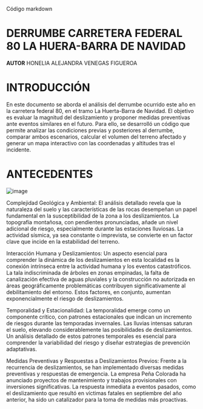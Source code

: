Código markdown
# DERRUMBE CARRETERA FEDERAL 80 LA HUERA-BARRA DE NAVIDAD 
**AUTOR** HONELIA ALEJANDRA VENEGAS FIGUEROA 
# INTRODUCCIÓN 
En este documento se aborda el análisis del derrumbe ocurrido este año en la carretera federal 80, en el tramo La Huerta-Barra de Navidad. El objetivo es evaluar la magnitud del deslizamiento y proponer medidas preventivas ante eventos similares en el futuro. Para ello, se desarrolló un código que permite analizar las condiciones previas y posteriores al derrumbe, comparar ambos escenarios, calcular el volumen del terreno afectado y generar un mapa interactivo con las coordenadas y altitudes tras el incidente.
# ANTECEDENTES
![image](https://github.com/user-attachments/assets/df62147d-d9f4-4096-863c-41d6b6a8767f)


Complejidad Geológica y Ambiental: El análisis detallado revela que la naturaleza del suelo y las características de las rocas desempeñan un papel fundamental en la susceptibilidad de la zona a los deslizamientos. La topografía montañosa, con pendientes pronunciadas, añade un nivel adicional de riesgo, especialmente durante las estaciones lluviosas. La actividad sísmica, ya sea constante o imprevista, se convierte en un factor clave que incide en la estabilidad del terreno.

Interacción Humana y Deslizamientos: Un aspecto esencial para comprender la dinámica de los deslizamientos en esta localidad es la conexión intrínseca entre la actividad humana y los eventos catastróficos. La tala indiscriminada de árboles en zonas empinadas, la falta de canalización efectiva de aguas pluviales y la construcción no autorizada en áreas geográficamente problemáticas contribuyen significativamente al debilitamiento del entorno. Estos factores, en conjunto, aumentan exponencialmente el riesgo de deslizamientos.

Temporalidad y Estacionalidad: La temporalidad emerge como un componente crítico, con patrones estacionales que indican un incremento de riesgos durante las temporadas invernales. Las lluvias intensas saturan el suelo, elevando considerablemente las posibilidades de deslizamientos. Un análisis detallado de estos patrones temporales es esencial para comprender la variabilidad del riesgo y diseñar estrategias de prevención adaptativas.

Medidas Preventivas y Respuestas a Deslizamientos Previos: Frente a la recurrencia de deslizamientos, se han implementado diversas medidas preventivas y respuestas de emergencia. La empresa Peña Colorada ha anunciado proyectos de mantenimiento y trabajos provisionales con inversiones significativas. La respuesta inmediata a eventos pasados, como el deslizamiento que resultó en víctimas fatales en septiembre del año anterior, ha sido un catalizador para la toma de medidas más proactivas.

